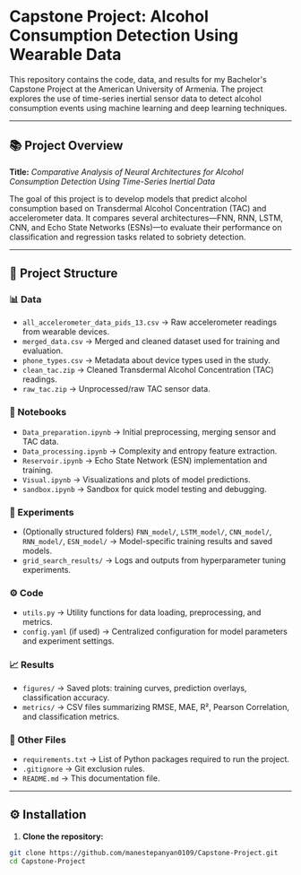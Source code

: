 
 #  Capstone Project: Alcohol Consumption Detection Using Wearable Data

This repository contains the code, data, and results for my Bachelor's Capstone Project at the American University of Armenia. The project explores the use of time-series inertial sensor data to detect alcohol consumption events using machine learning and deep learning techniques.

---

## 📚 Project Overview

**Title:** *Comparative Analysis of Neural Architectures for Alcohol Consumption Detection Using Time-Series Inertial Data*

The goal of this project is to develop models that predict alcohol consumption based on Transdermal Alcohol Concentration (TAC) and accelerometer data. It compares several architectures—FNN, RNN, LSTM, CNN, and Echo State Networks (ESNs)—to evaluate their performance on classification and regression tasks related to sobriety detection.

---

## 📁 Project Structure

### **📊 Data**
- `all_accelerometer_data_pids_13.csv` → Raw accelerometer readings from wearable devices.
- `merged_data.csv` → Merged and cleaned dataset used for training and evaluation.
- `phone_types.csv` → Metadata about device types used in the study.
- `clean_tac.zip` → Cleaned Transdermal Alcohol Concentration (TAC) readings.
- `raw_tac.zip` → Unprocessed/raw TAC sensor data.

### **🧪 Notebooks**
- `Data_preparation.ipynb` → Initial preprocessing, merging sensor and TAC data.
- `Data_processing.ipynb` → Complexity and entropy feature extraction.
- `Reservoir.ipynb` → Echo State Network (ESN) implementation and training.
- `Visual.ipynb` → Visualizations and plots of model predictions.
- `sandbox.ipynb` → Sandbox for quick model testing and debugging.

### **🧠 Experiments**
- (Optionally structured folders) `FNN_model/`, `LSTM_model/`, `CNN_model/`, `RNN_model/`, `ESN_model/` → Model-specific training results and saved models.
- `grid_search_results/` → Logs and outputs from hyperparameter tuning experiments.

### **⚙️ Code**
- `utils.py` → Utility functions for data loading, preprocessing, and metrics.
- `config.yaml` (if used) → Centralized configuration for model parameters and experiment settings.

### **📈 Results**
- `figures/` → Saved plots: training curves, prediction overlays, classification accuracy.
- `metrics/` → CSV files summarizing RMSE, MAE, R², Pearson Correlation, and classification metrics.

### **📜 Other Files**
- `requirements.txt` → List of Python packages required to run the project.
- `.gitignore` → Git exclusion rules.
- `README.md` → This documentation file.

---

## ⚙️ Installation

1. **Clone the repository:**
```bash
git clone https://github.com/manestepanyan0109/Capstone-Project.git
cd Capstone-Project
